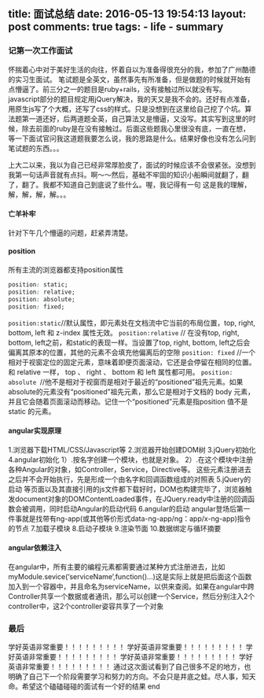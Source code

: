 title: 面试总结
date: 2016-05-13 19:54:13
layout: post
comments: true
tags:
	- life
	- summary
---

### 记第一次工作面试

怀揣着心中对于美好生活的向往，怀着自以为准备得很充分的我，参加了广州酷德的实习生面试。
笔试题是全英文，虽然事先有所准备，但是做题的时候就开始有点懵逼了。前三分之一的题目是ruby+rails，没有接触过所以就没有写。javascript部分的题目规定用jQuery解决，我的天又是我不会的。还好有点准备，用原生js写了个大概，还写了css的样式。只是没想到在这里给自己挖了个坑。算法题第一道还好，后两道题全英，自己算法又是懵逼，又没写。其实写到这里的时候，除去前面的ruby是在没有接触过。后面这些题我心里很没有底，一直在想，等一下面试官问我这道题我要怎么说，我的思路是什么。结果好像也没有怎么问到笔试题的东西。。。

<!--more -->

上大二以来，我以为自己已经非常厚脸皮了，面试的时候应该不会很紧张。没想到我第一句话声音就有点抖。啊～～然后，基础不牢固的知识小船瞬间就翻了，翻了，翻了。我都不知道自己到底说了些什么。喔，我记得有一句 这是我的理解，解，解，解，解。。。

#### 亡羊补牢

针对下午几个懵逼的问题，赶紧弄清楚。

#### position

所有主流的浏览器都支持position属性

```css
position: static;
position: relative;
position: absolute;
position: fixed;
```

`position:static`//默认属性，即元素处在文档流中它当前的布局位置，top, right, bottom, left 和 z-index 属性无效。
`position:relative` // 在没有top, right, bottom, left之前，和static的表现一样。当设置了top, right, bottom, left之后会偏离其原本的位置，其他的元素不会填充他偏离后的空隙
`position: fixed` //一个相对于视窗定位的固定元素，意味着即便页面滚动，它还是会停留在相同的位置。和 relative 一样， top 、 right 、 bottom 和 left 属性都可用。
`position: absolute `//他不是相对于视窗而是相对于最近的“positioned”祖先元素。如果absolute的元素没有“positioned”祖先元素，那么它是相对于文档的 body 元素，并且它会随着页面滚动而移动。记住一个“positioned”元素是指position 值不是 static 的元素。

#### angular实现原理

1.浏览器下载HTML/CSS/Javascript等
2.浏览器开始创建DOM树
3.jQuery初始化
4.angular初始化
1）.按名字创建一个模块，也就是对象。
2）.在这个模块中注册各种Angular的对象，如Controller，Service，Directive等。
这些元素注册进去之后并不会开始执行，先是形成一个由名字和回调函数组成的对照表
5.jQuery的启动
等页面以及其直接引用的js文件都下载好时，DOM也构建完毕了，浏览器触发document对象的DOMContentLoaded事件，在JQuery.ready中注册的回调函数会被调用，同时启动Angular的启动代码
6.angular的启动
angular登场后第一件事就是找带有ng-app(或其他等价形式data-ng-app/ng：app/x-ng-app)指令的节点
7.加载子模块
8.启动子模块
9.渲染节面
10.数据绑定与循环摘要

#### angular依赖注入

在angular中，所有主要的编程元素都需要通过某种方式注册进去，比如myModule.sevice(‘serviceName’,function()…)这是实际上就是把后面这个函数加入到一个容器中，并且命名为serviceName，以供来查阅。如果在angular中跨Controller共享一个数据或者通讯，那么可以创建一个Service，然后分别注入2个controller中，这2个controller姿容共享了一个对象

### 最后


学好英语非常重要！！！！！！！！！
学好英语非常重要！！！！！！！！！
学好英语非常重要！！！！！！！！！
学好英语非常重要！！！！！！！！！
学好英语非常重要！！！！！！！！！
通过这次面试看到了自己很多不足的地方，也明确了自己下一个阶段需要学习和努力的方向。不会只是井底之蛙。尽人事，知天命。希望这个磕磕碰碰的面试有一个好的结果
end
